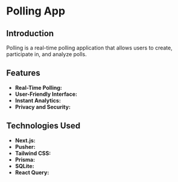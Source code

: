 # Polling App

## Introduction

Polling is a real-time polling application that allows users to create, participate in, and analyze polls.

## Features

- **Real-Time Polling:**
- **User-Friendly Interface:**
- **Instant Analytics:**
- **Privacy and Security:**

## Technologies Used

- **Next.js:**
- **Pusher:**
- **Tailwind CSS:**
- **Prisma:**
- **SQLite:**
- **React Query:**
